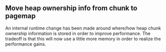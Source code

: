 ## Move heap ownership info from chunk to pagemap

An internal runtime change has been made around where/how
heap chunk ownership information is stored in order to
improve performance. The tradeoff is that this will now
use a little more memory in order to realize the performance
gains.
